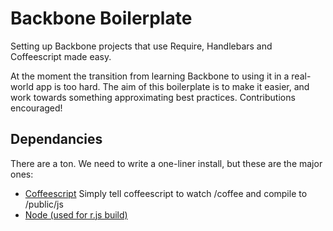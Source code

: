 # Backbone Boilerplate

Setting up Backbone projects that use Require, Handlebars and Coffeescript made easy.

At the moment the transition from learning Backbone to using it in a real-world app is too hard. The aim of this boilerplate is to make it easier, and work towards something approximating best practices. Contributions encouraged!

## Dependancies
There are a ton. We need to write a one-liner install, but these are the major ones:
- [Coffeescript](http://coffeescript.org/#installation) Simply tell coffeescript to watch /coffee and compile to /public/js
- [Node (used for r.js build)](http://howtonode.org/how-to-install-nodejs)